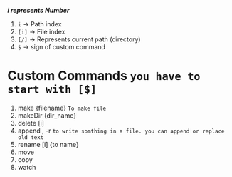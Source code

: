 ***i represents Number***

1. `i` -> Path index
2. `[i]` -> File index
3. `[/]` -> Represents current path (directory)
4. `$` -> sign of custom command

# Custom Commands `you have to start with [$]`

1. make {filename} `To make file`
2. makeDir {dir_name}
3. delete [i]
4. append , -r `to write somthing in a file. you can append or replace old text`
5. rename [i] {to name}
6. move
7. copy
8. watch